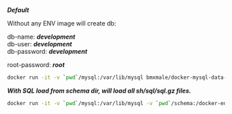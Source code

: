 ***Default***

Without any ENV image will create db:

db-name: ***development***  
db-user: ***development***  
db-password: ***development***

root-password: ***root***  

```bash
docker run -it -v `pwd`/mysql:/var/lib/mysql bmxmale/docker-mysql-data-initializer:8.0
```

***With SQL load from schema dir, will load all sh/sql/sql.gz files.***

```bash
docker run -it -v `pwd`/mysql:/var/lib/mysql -v `pwd`/schema:/docker-entrypoint-initdb.d bmxmale/docker-mysql-data-initializer:8.0
```